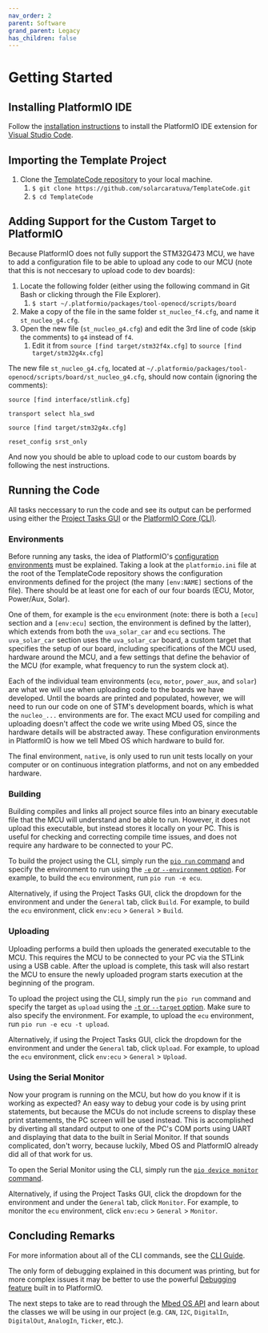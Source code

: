 ```yaml
---
nav_order: 2
parent: Software
grand_parent: Legacy
has_children: false
---
```


# Getting Started

## Installing PlatformIO IDE
Follow the [installation instructions](https://platformio.org/install/ide?install=vscode) to install the PlatformIO IDE extension for [Visual Studio Code](https://code.visualstudio.com).

## Importing the Template Project

1. Clone the [TemplateCode repository](https://github.com/solarcaratuva/TemplateCode) to your local machine.
    1. `$ git clone https://github.com/solarcaratuva/TemplateCode.git`
    1. `$ cd TemplateCode`

## Adding Support for the Custom Target to PlatformIO

Because PlatformIO does not fully support the STM32G473 MCU, we have to add a configuration file to be able to upload any code to our MCU (note that this is not neccesary to upload code to dev boards):

1. Locate the following folder (either using the following command in Git Bash or clicking through the File Explorer).
    1. `$ start ~/.platformio/packages/tool-openocd/scripts/board`
1. Make a copy of the file in the same folder `st_nucleo_f4.cfg`, and name it `st_nucleo_g4.cfg`.
1. Open the new file (`st_nucleo_g4.cfg`) and edit the 3rd line of code (skip the comments) to `g4` instead of `f4`.
    1. Edit it from `source [find target/stm32f4x.cfg]` to `source [find target/stm32g4x.cfg]`

The new file `st_nucleo_g4.cfg`, located at `~/.platformio/packages/tool-openocd/scripts/board/st_nucleo_g4.cfg`, should now contain (ignoring the comments):

```
source [find interface/stlink.cfg]

transport select hla_swd

source [find target/stm32g4x.cfg]

reset_config srst_only
```

And now you should be able to upload code to our custom boards by following the nest instructions.

## Running the Code

All tasks neccessary to run the code and see its output can be performed using either the [Project Tasks GUI](https://docs.platformio.org/en/latest/integration/ide/vscode.html#project-tasks) or the [PlatformIO Core (CLI)](https://docs.platformio.org/en/latest/integration/ide/vscode.html#platformio-core-cli).

### Environments

Before running any tasks, the idea of PlatformIO's [configuration environments](https://docs.platformio.org/en/latest/projectconf/section_env.html) must be explained. Taking a look at the `platformio.ini` file at the root of the TemplateCode repository shows the configuration environments defined for the project (the many `[env:NAME]` sections of the file). There should be at least one for each of our four boards (ECU, Motor, Power/Aux, Solar).

One of them, for example is the `ecu` environment (note: there is both a `[ecu]` section and a `[env:ecu]` section, the environment is defined by the latter), which extends from both the `uva_solar_car` and `ecu` sections. The `uva_solar_car` section uses the `uva_solar_car` board, a custom target that specifies the setup of our board, including specifications of the MCU used, hardware around the MCU, and a few settings that define the behavior of the MCU (for example, what frequency to run the system clock at).

Each of the individual team environments (`ecu`, `motor`, `power_aux`, and `solar`) are what we will use when uploading code to the boards we have developed. Until the boards are printed and populated, however, we will need to run our code on one of STM's development boards, which is what the `nucleo_...` environments are for. The exact MCU used for compiling and uploading doesn't affect the code we write using Mbed OS, since the hardware details will be abstracted away. These configuration environments in PlatformIO is how we tell Mbed OS which hardware to build for.

The final environment, `native`, is only used to run unit tests locally on your computer or on continuous integration platforms, and not on any embedded hardware.

### Building

Building compiles and links all project source files into an binary executable file that the MCU will understand and be able to run. However, it does not upload this executable, but instead stores it locally on your PC. This is useful for checking and correcting compile time issues, and does not require any hardware to be connected to your PC.

To build the project using the CLI, simply run the [`pio run` command](https://docs.platformio.org/en/latest/core/userguide/cmd_run.html) and specify the environment to run using the [`-e` or `--environment` option](https://docs.platformio.org/en/latest/core/userguide/cmd_run.html#cmdoption-pio-run-e). For example, to build the `ecu` environment, run `pio run -e ecu`.

Alternatively, if using the Project Tasks GUI, click the dropdown for the environment and under the `General` tab, click `Build`. For example, to build the `ecu` environment, click `env:ecu` > `General` > `Build`.

### Uploading

Uploading performs a build then uploads the generated executable to the MCU. This requires the MCU to be connected to your PC via the STLink using a USB cable. After the upload is complete, this task will also restart the MCU to ensure the newly uploaded program starts execution at the beginning of the program.

To upload the project using the CLI, simply run the `pio run` command and specify the target as `upload` using the [`-t` or `--target` option](https://docs.platformio.org/en/latest/core/userguide/cmd_run.html#cmdoption-pio-run-t). Make sure to also specify the environment. For example, to upload the `ecu` environment, run `pio run -e ecu -t upload`.

Alternatively, if using the Project Tasks GUI, click the dropdown for the environment and under the `General` tab, click `Upload`. For example, to upload the `ecu` environment, click `env:ecu` > `General` > `Upload`.

### Using the Serial Monitor

Now your program is running on the MCU, but how do you know if it is working as expected? An easy way to debug your code is by using print statements, but because the MCUs do not include screens to display these print statements, the PC screen will be used instead. This is accomplished by diverting all standard output to one of the PC's COM ports using UART and displaying that data to the built in Serial Monitor. If that sounds complicated, don't worry, because luckily, Mbed OS and PlatformIO already did all of that work for us.

To open the Serial Monitor using the CLI, simply run the [`pio device monitor` command](https://docs.platformio.org/en/latest/core/userguide/device/cmd_monitor.html).

Alternatively, if using the Project Tasks GUI, click the dropdown for the environment and under the `General` tab, click `Monitor`. For example, to monitor the `ecu` environment, click `env:ecu` > `General` > `Monitor`.

## Concluding Remarks

For more information about all of the CLI commands, see the [CLI Guide](https://docs.platformio.org/en/latest/core/userguide/index.html).

The only form of debugging explained in this document was printing, but for more complex issues it may be better to use the powerful [Debugging feature](https://docs.platformio.org/en/latest/integration/ide/vscode.html#debugging) built in to PlatformIO.

The next steps to take are to read through the [Mbed OS API](https://os.mbed.com/docs/mbed-os/latest/apis/index.html) and learn about the classes we will be using in our project (e.g. `CAN`, `I2C`, `DigitalIn`, `DigitalOut`, `AnalogIn`, `Ticker`, etc.).
